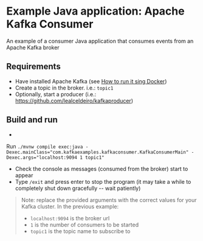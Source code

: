 # Example Java application: Apache Kafka Consumer

An example of a consumer Java application that consumes events from an Apache Kafka broker

## Requirements

- Have installed Apache Kafka
  (see [How to run it sing Docker](https://lealceldeiro.github.io/gems/KafkaTheDefinitiveGuide/Chapter2/))
- Create a topic in the broker. i.e.: `topic1`
- Optionally, start a producer (i.e.: https://github.com/lealceldeiro/kafkaproducer)

## Build and run

-
Run `./mvnw compile exec:java -Dexec.mainClass="com.kafkaexamples.kafkaconsumer.KafkaConsumerMain" -Dexec.args="localhost:9094 1 topic1"`
- Check the console as messages (consumed from the broker) start to appear
- Type `/exit` and press enter to stop the program (it may take a while to completely shut down gracefully -- wait
  patiently)

> Note: replace the provided arguments with the correct values for your Kafka cluster. In the previous example:
>
> - `localhost:9094` is the broker url
> - `1` is the number of consumers to be started
> - `topic1` is the topic name to subscribe to
